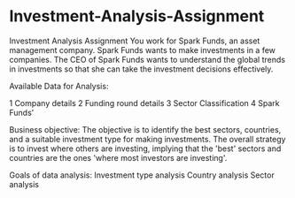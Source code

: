 # Investment-Analysis-Assignment
Investment Analysis Assignment
You work for Spark Funds, an asset management company. Spark Funds wants to make investments in a few companies. The CEO of Spark Funds wants to understand the global trends in investments so that she can take the investment decisions effectively.

Available Data for Analysis:

1 Company details
2 Funding round details
3 Sector Classification
4 Spark Funds’

Business objective: 
  The objective is to identify the best sectors, countries, and a suitable investment type for making investments. The overall strategy is to invest where others are investing, implying that the 'best' sectors and countries are the ones 'where most investors are investing'.

Goals of data analysis:
  Investment type analysis
  Country analysis
  Sector analysis
